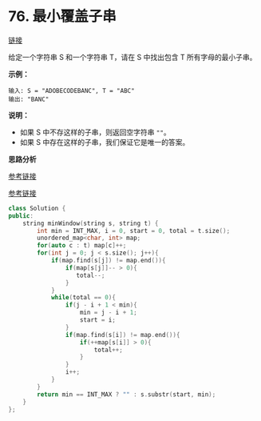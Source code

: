 # 76. 最小覆盖子串

[链接](https://leetcode-cn.com/problems/minimum-window-substring/description/)

给定一个字符串 S 和一个字符串 T，请在 S 中找出包含 T 所有字母的最小子串。

**示例：**

```
输入: S = "ADOBECODEBANC", T = "ABC"
输出: "BANC"
```

**说明：**

- 如果 S 中不存这样的子串，则返回空字符串 `""`。
- 如果 S 中存在这样的子串，我们保证它是唯一的答案。

**思路分析**

[参考链接](https://blog.csdn.net/u013115610/article/details/70257445)

[参考链接](https://github.com/arkingc/note/blob/master/%E6%95%B0%E6%8D%AE%E7%BB%93%E6%9E%84%E4%B8%8E%E7%AE%97%E6%B3%95/%E7%AE%97%E6%B3%95%E9%A2%98%E6%80%BB%E7%BB%93.md#%E6%9C%80%E5%B0%8F%E8%A6%86%E7%9B%96%E5%AD%90%E4%B8%B2)

```c++
class Solution {
public:
    string minWindow(string s, string t) {
        int min = INT_MAX, i = 0, start = 0, total = t.size();
        unordered_map<char, int> map;
        for(auto c : t) map[c]++;
        for(int j = 0; j < s.size(); j++){
            if(map.find(s[j]) != map.end()){
                if(map[s[j]]-- > 0){
                   total--;
                }
            }
            while(total == 0){
                if(j - i + 1 < min){
                    min = j - i + 1;
                    start = i;
                }
                if(map.find(s[i]) != map.end()){
                    if(++map[s[i]] > 0){
                        total++;
                    }
                }
                i++;
            }
        }
        return min == INT_MAX ? "" : s.substr(start, min);
    }
};
```

